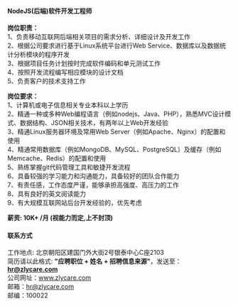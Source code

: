 #### NodeJS(后端)软件开发工程师

**岗位职责：**   
1、负责移动互联网后端相关项目的需求分析、详细设计及开发工作   
2、根据公司要求进行基于Linux系统平台进行Web Service、数据库以及数据统计分析模块的程序开发    
3、根据项目任务计划按时完成软件编码和单元测试工作    
4、按照开发流程编写相应模块的设计文档    
5、负责客户的技术支持工作    

**岗位要求：**   
1、计算机或电子信息相关专业本科以上学历   
2、精通一种或多种Web编程语言（例如nodejs、Java、PHP），熟悉MVC设计模式、数据结构、JSON相关技术，有两年以上Web开发经验   
3、精通Linux服务器环境及常用Web Server（例如Apache、Nginx）的配置和使用   
4、精通常用数据库（例如MongoDB、MySQL、PostgreSQL）及缓存（例如Memcache、Redis）的配置和使用   
5、熟练掌握git代码管理工具和敏捷开发流程   
6、具备较强的学习能力和沟通能力，具备较好的团队合作能力   
7、有责任感，工作态度严谨，能够承担高强度、高压力的工作   
8、具有良好的英文阅读能力   
9、有大规模互联网站后台开发经验的，优先考虑   

**薪资:  10K+ /月 (视能力而定,上不封顶)**  

#### 联系方式
工作地点: 北京朝阳区建国门外大街2号银泰中心C座2103    
简历请以此格式: **"应聘职位 + 姓名 + 招聘信息来源"**，发送至：**hr@zlycare.com**    
公司网址：www.zlycare.com    
邮箱：hr@zlycare.com    
邮编：100022   
